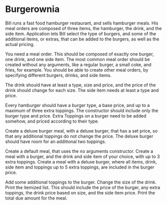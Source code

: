 # Burgerownia
Bill runs a fast food hamburger restaurant, and sells hamburger meals.
His meal orders are composed of three items, the hamburger, the drink, and the side item.
Application lets Bill select the type of burgers, and some of the additional items, or extras, that can be added to the burgers, as well as the actual pricing.

You need a meal order. This should be composed of exactly one burger, one drink, and one side item.
The most common meal order should be created without any arguments, like a regular burger, a small coke, and fries, for example.
You should be able to create other meal orders, by specifying different burgers, drinks, and side items.

The drink should have at least a type, size and price, and the price of the drink should change for each size.
The side item needs at least a type and price.

Every hamburger should have a burger type, a base price, and up to a maximum of three extra toppings.
The constructor should include only the burger type and price.
Extra Toppings on a burger need to be added somehow, and priced according to their type.

Create a deluxe burger meal, with a deluxe burger, that has a set price, so that any additional toppings do not change the price.
The deluxe burger should have room for an additional two toppings.

Create a default meal, that uses the no arguments constructor.
Create a meal with a burger, and the drink and side item of your choice, with up to 3 extra toppings.
Create a meal with a deluxe burger, where all items, drink, side item and toppings up to 5 extra toppings, are included in the burger price.

Add some additional toppings to the burger.
Change the size of the drink.
Print the itemized list. This should include the price of the burger, any extra toppings, the drink price based on size, and the side item price.
Print the total due amount for the meal.
